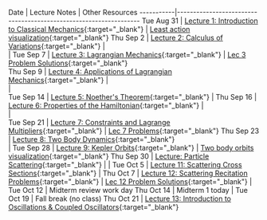 Date       | Lecture Notes | Other Resources
-----------|------------------------------------------------------------------
Tue Aug 31 | [Lecture 1: Introduction to Classical Mechanics](https://drive.google.com/file/d/1FAw0VdfQPtSlW_jpxXzfrCcpBDuKORc5/view?usp=sharing){:target="_blank"} | [Least action visualization](http://cleonis.nl/physics/phys256/least_action.php){:target="_blank"}
Thu Sep 2  | [Lecture 2: Calculus of Variations](https://drive.google.com/file/d/14lMWSSh4UyErq7UsUkJFEQBOcoSflFMw/view?usp=sharing){:target="_blank"} |  
  | 
Tue Sep 7 | [Lecture 3: Lagrangian Mechanics](https://drive.google.com/file/d/1PaygsWuT-YGerVNnXY2mj-cdFbUSCUaA/view?usp=sharing){:target="_blank"}  | [Lec 3 Problem Solutions](https://drive.google.com/file/d/1Z4pwidEalJNJfdyn0jYjUljyD6ItNRC0/view?usp=sharing){:target="_blank"}  
Thu Sep 9 | [Lecture 4: Applications of Lagrangian Mechanics](https://drive.google.com/file/d/1x5u88Zb3DmV6zTik20qrXeUNyXnqHLXZ/view?usp=sharing){:target="_blank"}   |  
 |  
Tue Sep 14 | [Lecture 5: Noether's Theorem](https://drive.google.com/file/d/1AjlJ-_K5A7hbj89QOUyCXjdN-W0z3xDg/view?usp=sharing){:target="_blank"}  | 
Thu Sep 16 | [Lecture 6: Properties of the Hamiltonian](https://drive.google.com/file/d/1u23mcNgAo1qcLz7UEZxTC5F2v1EqpteD/view?usp=sharing){:target="_blank"}   |  
 |  
Tue Sep 21 | [Lecture 7: Constraints and Lagrange Multipliers](https://drive.google.com/file/d/1OdOEY2N6kYpCpgXZnnjPnPornS_SQ2dR/view?usp=sharing){:target="_blank"}    | [Lec 7 Problems](https://drive.google.com/file/d/1eR6hXfbMzdgS9heqURQkFST45V-CF9F2/view?usp=sharing){:target="_blank"}
Thu Sep 23 | [Lecture 8: Two Body Dynamics](https://drive.google.com/file/d/1c2IjMWWaJk5qmjCmwnrZMm8UwH10eL9E/view?usp=sharing){:target="_blank"}   
  | 
Tue Sep 28 | [Lecture 9: Kepler Orbits](https://drive.google.com/file/d/18jSFhwbln1E4IDPZsrc5zumHmmPXg71a/view?usp=sharing){:target="_blank"}   | [Two body orbits visualization](https://demonstrations.wolfram.com/TheCelestialTwoBodyProblem/){:target="_blank"}
Thu Sep 30 | [Lecture: Particle Scattering](https://drive.google.com/file/d/1iu1n-bcMciixKcmXrl9voEFPrny2Q3B4/view?usp=sharing){:target="_blank"}   |
  | 
Tue Oct 5 | [Lecture 11: Scattering Cross Sections](https://drive.google.com/file/d/1BoStK99WG0IwldGRW1yP696q9LyNZr9-/view?usp=sharing){:target="_blank"}  |
Thu Oct 7 | [Lecture 12: Scattering Recitation Problems](https://drive.google.com/file/d/1DKl_w1Fu3IbWQdd1x7NQ_KfuH46qsHx3/view?usp=sharing){:target="_blank"}  | [Lec 12 Problem Solutions](https://drive.google.com/file/d/1_wGpHhtFBV0d7Cj5CNufZlNQ29cPuoTg/view?usp=sharing){:target="_blank"} 
  | 
Tue Oct 12 | Midterm review work day
Thu Oct 14 | Midterm 1 today
  | 
Tue Oct 19 | Fall break (no class)
Thu Oct 21 | [Lecture 13: Introduction to Oscillations & Coupled Oscillators](https://drive.google.com/file/d/1lY_DuRlk5lTgqFXtDFgk4AUqBWJefCY4/view?usp=sharing){:target="_blank"}   




